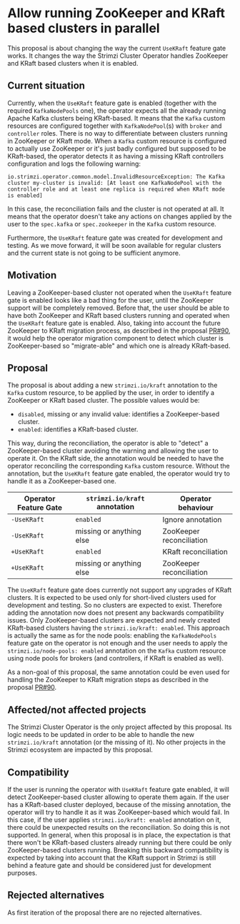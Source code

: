 # Allow running ZooKeeper and KRaft based clusters in parallel

This proposal is about changing the way the current `UseKRaft` feature gate works.
It changes the way the Strimzi Cluster Operator handles ZooKeeper and KRaft based clusters when it is enabled.

## Current situation

Currently, when the `UseKRaft` feature gate is enabled (together with the required `KafkaNodePools` one), the operator expects all the already running Apache Kafka clusters being KRaft-based.
It means that the `Kafka` custom resources are configured together with `KafkaNodePool`(s) with `broker` and `controller` roles.
There is no way to differentiate between clusters running in ZooKeeper or KRaft mode.
When a `Kafka` custom resource is configured to actually use ZooKeeper or it's just badly configured but supposed to be KRaft-based, the operator detects it as having a missing KRaft controllers configuration and logs the following warning:

```shell
io.strimzi.operator.common.model.InvalidResourceException: The Kafka cluster my-cluster is invalid: [At least one KafkaNodePool with the controller role and at least one replica is required when KRaft mode is enabled]
```

In this case, the reconciliation fails and the cluster is not operated at all.
It means that the operator doesn't take any actions on changes applied by the user to the `spec.kafka` or `spec.zookeeper` in the `Kafka` custom resource.

Furthermore, the `UseKRaft` feature gate was created for development and testing.
As we move forward, it will be soon available for regular clusters and the current state is not going to be sufficient anymore.

## Motivation

Leaving a ZooKeeper-based cluster not operated when the `UseKRaft` feature gate is enabled looks like a bad thing for the user, until the ZooKeeper support will be completely removed.
Before that, the user should be able to have both ZooKeeper and KRaft based clusters running and operated when the `UseKRaft` feature gate is enabled.
Also, taking into account the future ZooKeeper to KRaft migration process, as described in the proposal [PR#90](https://github.com/strimzi/proposals/pull/90), it would help the operator migration component to detect which cluster is ZooKeeper-based so "migrate-able" and which one is already KRaft-based.

## Proposal

The proposal is about adding a new `strimzi.io/kraft` annotation to the `Kafka` custom resource, to be applied by the user, in order to identify a ZooKeeper or KRaft based cluster.
The possible values would be:

* `disabled`, missing or any invalid value: identifies a ZooKeeper-based cluster.
* `enabled`: identifies a KRaft-based cluster.

This way, during the reconciliation, the operator is able to "detect" a ZooKeeper-based cluster avoiding the warning and allowing the user to operate it.
On the KRaft side, the annotation would be needed to have the operator reconciling the corresponding `Kafka` custom resource.
Without the annotation, but the `UseKRaft` feature gate enabled, the operator would try to handle it as a ZooKeeper-based one.

| Operator Feature Gate | `strimzi.io/kraft` annotation | Operator behaviour       |
|-----------------------|-------------------------------|--------------------------|
| `-UseKRaft`           | `enabled`                     | Ignore annotation        |
| `-UseKRaft`           | missing or anything else      | ZooKeeper reconciliation |
| `+UseKRaft`           | `enabled`                     | KRaft reconciliation     |
| `+UseKRaft`           | missing or anything else      | ZooKeeper reconciliation |

The `UseKRaft` feature gate does currently not support any upgrades of KRaft clusters.
It is expected to be used only for short-lived clusters used for development and testing.
So no clusters are expected to exist.
Therefore adding the annotation now does not present any backwards compatibility issues.
Only ZooKeeper-based clusters are expected and newly created KRaft-based clusters having the `strimzi.io/kraft: enabled`.
This approach is actually the same as for the node pools: enabling the `KafkaNodePools` feature gate on the operator is not enough and the user needs to apply the `strimzi.io/node-pools: enabled` annotation on the `Kafka` custom resource using node pools for brokers (and controllers, if KRaft is enabled as well).

As a non-goal of this proposal, the same annotation could be even used for handling the ZooKeeper to KRaft migration steps as described in the proposal [PR#90](https://github.com/strimzi/proposals/pull/90).

## Affected/not affected projects

The Strimzi Cluster Operator is the only project affected by this proposal.
Its logic needs to be updated in order to be able to handle the new `strimzi.io/kraft` annotation (or the missing of it).
No other projects in the Strimzi ecosystem are impacted by this proposal.

## Compatibility

If the user is running the operator with `UseKRaft` feature gate enabled, it will detect ZooKeeper-based cluster allowing to operate them again.
If the user has a KRaft-based cluster deployed, because of the missing annotation, the operator will try to handle it as it was ZooKeeper-based which would fail.
In this case, if the user applies `strimzi.io/kraft: enabled` annotation on it, there could be unexpected results on the reconciliation. So doing this is not supported.
In general, when this proposal is in place, the expectation is that there won't be KRaft-based clusters already running but there could be only ZooKeeper-based clusters running.
Breaking this backward compatibility is expected by taking into account that the KRaft support in Strimzi is still behind a feature gate and should be considered just for development purposes. 

## Rejected alternatives

As first iteration of the proposal there are no rejected alternatives.
